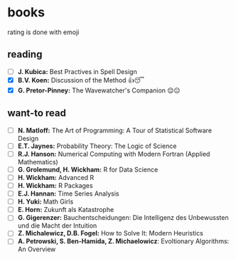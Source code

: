 # books
rating is done with emoji 

## reading
- [ ] **J. Kubica:** Best Practives in Spell Design
- [x] **B.V. Koen:** Discussion of the Method :+1::sleeping:
- [x] **G. Pretor-Pinney:** The Wavewatcher's Companion :relieved::neutral_face: 

## want-to read
- [ ] **N. Matloff:** The Art of Programming: A Tour of Statistical Software Design
- [ ] **E.T. Jaynes:** Probability Theory: The Logic of Science
- [ ] **R.J. Hanson:** Numerical Computing with Modern Fortran (Applied Mathematics)
- [ ] **G. Grolemund, H. Wickham:** R for Data Science
- [ ] **H. Wickham:** Advanced R
- [ ] **H. Wickham:** R Packages
- [ ] **E.J. Hannan:** Time Series Analysis
- [ ] **H. Yuki:** Math Girls
- [ ] **E. Horn:** Zukunft als Katastrophe
- [ ] **G. Gigerenzer:** Bauchentscheidungen: Die Intelligenz des Unbewussten und die Macht der Intuition
- [ ] **Z. Michalewicz, D.B. Fogel:** How to Solve It: Modern Heuristics 
- [ ] **A. Petrowski, S. Ben-Hamida, Z. Michaelowicz**: Evoltionary Algorithms: An Overview 
